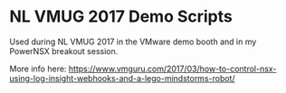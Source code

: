 # NL VMUG 2017 Demo Scripts
Used during NL VMUG 2017 in the VMware demo booth and in my PowerNSX breakout session.

More info here: https://www.vmguru.com/2017/03/how-to-control-nsx-using-log-insight-webhooks-and-a-lego-mindstorms-robot/
